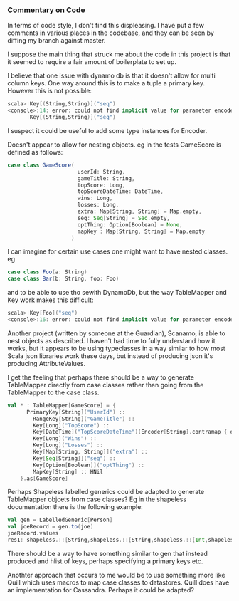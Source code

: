 ### Commentary on Code


In terms of code style, I don't find this displeasing.  I have put a few comments in various places in the codebase,
 and they can be seen by diffing my branch against master.

I suppose the main thing that struck me about the code in this project is that it seemed to require a fair amount of
boilerplate to set up.



I believe that one issue with dynamo db is that it doesn't allow for multi column keys.  One way around this is to
make a tuple a primary key.  However this is not possible:

```scala
scala> Key[(String,String)]("seq")
<console>:14: error: could not find implicit value for parameter encoder: com.onzo.dynamodb.Encoder[(String, String)]
       Key[(String,String)]("seq")
```

I suspect it could be useful to add some type instances for Encoder.


Doesn't appear to allow for nesting objects.  eg in the tests GameScore is defined as follows: 

```scala
case class GameScore(
                      userId: String,
                      gameTitle: String,
                      topScore: Long,
                      topScoreDateTime: DateTime,
                      wins: Long,
                      losses: Long,
                      extra: Map[String, String] = Map.empty,
                      seq: Seq[String] = Seq.empty,
                      optThing: Option[Boolean] = None,
                      mapKey : Map[String, String] = Map.empty
                    )
```

I can imagine for certain use cases one might want to have nested classes. eg 

```scala
case class Foo(a: String)
case class Bar(b: String, foo: Foo)
```

and to be able to use tho sewith DynamoDb, but the way TableMapper and Key work  makes this difficult:

```scala
scala> Key[Foo]("seq")
<console>:16: error: could not find implicit value for parameter encoder: com.onzo.dynamodb.Encoder[Foo]
```

Another project (written by someone at the Guardian), Scanamo, is able to nest objects as described.  I haven't 
had time to fully understand how it works, but it appears to be using typeclasses in a way similar
to how most Scala json libraries work these days, but instead of producing json it's producing AttributeValues.

I get the feeling that perhaps there should be a way to generate TableMapper directly from case classes rather than going 
from the TableMapper to the case class.

```scala
val * : TableMapper[GameScore] = {
      PrimaryKey[String]("UserId") ::
        RangeKey[String]("GameTitle") ::
        Key[Long]("TopScore") ::
        Key[DateTime]("TopScoreDateTime")(Encoder[String].contramap { d: DateTime => fmt.print(d) }, Decoder[String].map(fmt.parseDateTime)) ::
        Key[Long]("Wins") ::
        Key[Long]("Losses") ::
        Key[Map[String, String]]("extra") ::
        Key[Seq[String]]("seq") ::
        Key[Option[Boolean]]("optThing") ::
        MapKey[String] :: HNil
    }.as[GameScore]
```

Perhaps Shapeless labelled generics could be adapted to generate TableMapper objcets from case classes?  Eg in the shapeless
documentation there is the following example:

```scala
val gen = LabelledGeneric[Person]
val joeRecord = gen.to(joe)
joeRecord.values
res1: shapeless.::[String,shapeless.::[String,shapeless.::[Int,shapeless.HNil]]] 
```

There should be a way to have something similar to gen that instead produced and hlist of keys, perhaps specifying
a primary keys etc.

Anothter approach that occurs to me would be to use something more like Quill which uses macros to map case classes to 
datastores.  Quill does have an implementation for Cassandra.  Perhaps it could be adapted?


